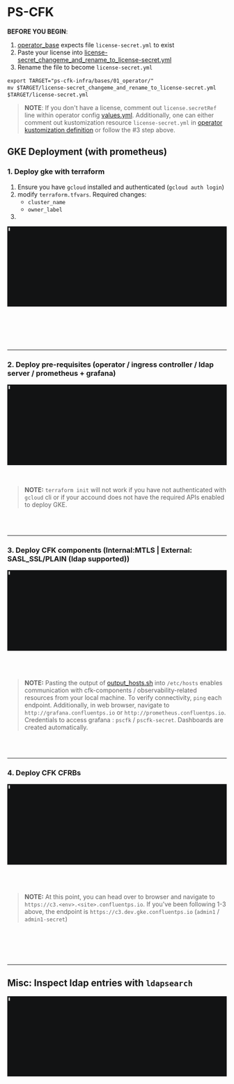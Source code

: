 # PS-CFK 

**BEFORE YOU BEGIN**:
     
1. [operator_base](ps-cfk-infra/bases/01_operator/kustomization.yml) expects file `license-secret.yml` to exist
2. Paste your license into [license-secret_changeme_and_rename_to_license-secret.yml](ps-cfk-infra/bases/01_operator/license-secret_changeme_and_rename_to_license-secret.yml)
3. Rename the file to become `license-secret.yml` 

```
export TARGET="ps-cfk-infra/bases/01_operator/"
mv $TARGET/license-secret_changeme_and_rename_to_license-secret.yml $TARGET/license-secret.yml
```

> **NOTE**: If you don't have a license, comment out `license.secretRef` line within operator config [values.yml](ps-cfk-infra/bases/01_operator/values.yml). Additionally, one can either comment out kustomization resource `license-secret.yml` in [operator kustomization definition](ps-cfk-infra/bases/01_operator/kustomization.yml) or follow the #3 step above.  


## GKE Deployment (with prometheus)


### 1. Deploy gke with terraform 

  1. Ensure you have `gcloud` installed and authenticated (`gcloud auth login`)
  2. modify `terraform.tfvars`. Required changes: 
     - `cluster_name`
     - `owner_label`
  3. 


![tf_gke](assets/tf_gke.gif)


<br>
<br>
<br>
<br>
<hr>

### 2. Deploy pre-requisites (operator / ingress controller / ldap server / prometheus + grafana) 

![prereq_gke](assets/prereq_gke.gif)


<br>


> **NOTE:** `terraform init` will not work if you have not authenticated with `gcloud` cli or if your accound does not have the required APIs enabled to deploy GKE. 


<br>
<br>
<hr>

### 3. Deploy CFK components (Internal:MTLS | External: SASL_SSL/PLAIN (ldap supported))

![cfkinfra_gke](assets/cfkinfra_gke.gif)


<br>
<br>


> **NOTE:** Pasting the output of [output_hosts.sh](ps-cfk-infra/output_hosts.sh) into `/etc/hosts` enables communication with cfk-components / observability-related resources from your local machine. To verify connectivity, `ping` each endpoint. Additionally, in web browser, navigate to `http://grafana.confluentps.io` or `http://prometheus.confluentps.io`. Credentials to access grafana : `pscfk` / `pscfk-secret`. Dashboards are created automatically.    


<br>
<br>

<hr>




### 4. Deploy CFK CFRBs 

![cfkapp_gke](assets/cfkapp_gke.gif)


<br>
<br>

> **NOTE:** At this point, you can head over to browser and navigate to `https://c3.<env>.<site>.confluentps.io`. If you've been following 1-3 above, the endpoint is `https://c3.dev.gke.confluentps.io` (`admin1` / `admin1-secret`)

<br>
<br>
<br>
<br>
<hr>




## Misc: Inspect ldap entries with `ldapsearch` 

![ldapsearch](assets/ldapsearch.gif)